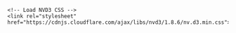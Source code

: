  <script src="https://cdnjs.cloudflare.com/ajax/libs/nvd3/1.8.6/nv.d3.min.js"></script>
    <!-- Load NVD3 CSS -->
    <link rel="stylesheet" href="https://cdnjs.cloudflare.com/ajax/libs/nvd3/1.8.6/nv.d3.min.css">
